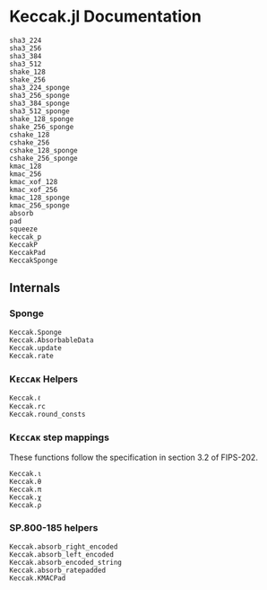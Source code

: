 # Keccak.jl Documentation

```@docs
sha3_224
sha3_256
sha3_384
sha3_512
shake_128
shake_256
sha3_224_sponge
sha3_256_sponge
sha3_384_sponge
sha3_512_sponge
shake_128_sponge
shake_256_sponge
cshake_128
cshake_256
cshake_128_sponge
cshake_256_sponge
kmac_128
kmac_256
kmac_xof_128
kmac_xof_256
kmac_128_sponge
kmac_256_sponge
absorb
pad
squeeze
keccak_p
KeccakP
KeccakPad
KeccakSponge
```

## Internals
### Sponge
```@docs
Keccak.Sponge
Keccak.AbsorbableData
Keccak.update
Keccak.rate
```

### Kᴇᴄᴄᴀᴋ Helpers
```@docs
Keccak.ℓ
Keccak.rc
Keccak.round_consts
```
### Kᴇᴄᴄᴀᴋ step mappings
These functions follow the specification in section 3.2 of FIPS-202.
```@docs
Keccak.ι
Keccak.θ
Keccak.π
Keccak.χ
Keccak.ρ
```

### SP.800-185 helpers
```@docs
Keccak.absorb_right_encoded
Keccak.absorb_left_encoded
Keccak.absorb_encoded_string
Keccak.absorb_ratepadded
Keccak.KMACPad
```
